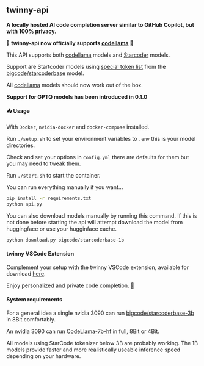 ## twinny-api

**A locally hosted AI code completion server similar to GitHub Copilot, but with 100% privacy.**

**🚀 twinny-api now officially supports [codellama](https://huggingface.co/codellama) 🚀**

This API supports both [codellama](https://huggingface.co/codellama) models and [Starcoder](https://huggingface.co/bigcode/starcoderbase) models.

Support are Startcoder models using [special token list](https://huggingface.co/bigcode/starcoderbase/blob/main/special_tokens_map.json) from the [bigcode/starcoderbase](https://huggingface.co/bigcode/starcoderbase) model.

All [codellama](https://huggingface.co/codellama) models should now work out of the box.

**Support for GPTQ models has been introduced in 0.1.0**

#### 📥 Usage

With `Docker`, `nvidia-docker` and `docker-compose` installed.

Run `./setup.sh` to set your environment variables to `.env` this is your model directories.

Check and set your options in `config.yml` there are defaults for them but you may need to tweak them.

Run `./start.sh` to start the container.

You can run everything manually if you want...

```bash
pip install -r requirements.txt
python api.py
```

You can also download models manually by running this command.  If this is not done before starting the api will attempt download the model from huggingface or use your hugginface cache.

```bash
python download.py bigcode/starcoderbase-1b
```

#### twinny VSCode Extension

Complement your setup with the twinny VSCode extension, available for download [here](https://github.com/rjmacarthy/twinny).

Enjoy personalized and private code completion. 🎉


#### System requirements

For a general idea a single nvidia 3090 can run [bigcode/starcoderbase-3b](https://huggingface.co/bigcode/starcoderbase-3b) in 8Bit comfortably.

An nvidia 3090 can run [CodeLlama-7b-hf](https://huggingface.co/codellama/CodeLlama-7b-hf) in full, 8Bit or 4Bit.

All models using StarCode tokenizer below 3B are probably working. The 1B models provide faster and more realistically useable inference speed depending on your hardware.
